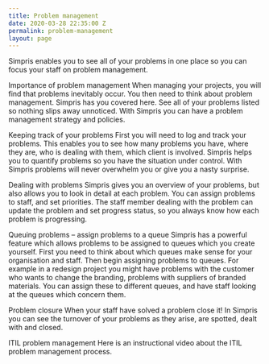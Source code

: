 ```yaml
---
title: Problem management
date: 2020-03-28 22:35:00 Z
permalink: problem-management
layout: page
---
```


Simpris enables you to see all of your problems in one place so you can focus your staff on problem management.

Importance of problem management
When managing your projects, you will find that problems inevitably occur. You then need to think about problem management. Simpris has you covered here. See all of your problems listed so nothing slips away unnoticed. With Simpris you can have a problem management strategy and policies.

Keeping track of your problems
First you will need to log and track your problems. This enables you to see how many problems you have, where they are, who is dealing with them, which client is involved. Simpris helps you to quantify problems so you have the situation under control. With Simpris problems will never overwhelm you or give you a nasty surprise.



Dealing with problems
Simpris gives you an overview of your problems, but also allows you to look in detail at each problem. You can assign problems to staff, and set priorities. The staff member dealing with the problem can update the problem and set progress status, so you always know how each problem is progressing.



Queuing problems – assign problems to a queue
Simpris has a powerful feature which allows problems to be assigned to queues which you create yourself. First you need to think about which queues make sense for your organisation and staff. Then begin assigning problems to queues. For example in a redesign project you might have problems with the customer who wants to change the branding, problems with suppliers of branded materials. You can assign these to different queues, and have staff looking at the queues which concern them.

Problem closure
When your staff have solved a problem close it! In Simpris you can see the turnover of your problems as they arise, are spotted, dealt with and closed.

ITIL problem management
Here is an instructional video about the ITIL problem management process.